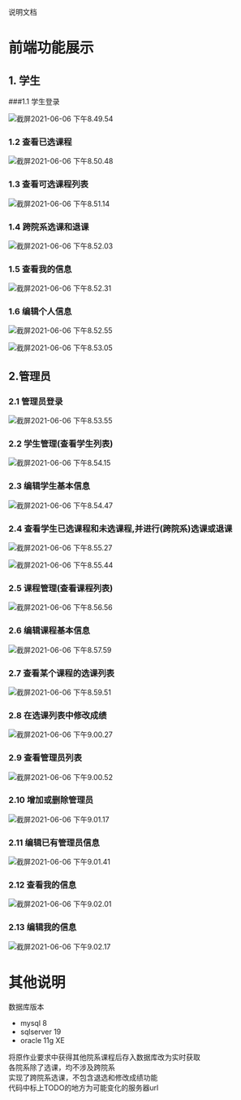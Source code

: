 说明文档

# 前端功能展示

## 1. 学生

###1.1 学生登录

![截屏2021-06-06 下午8.49.54](%E8%AF%B4%E6%98%8E%E6%96%87%E6%A1%A3.assets/%E6%88%AA%E5%B1%8F2021-06-06%20%E4%B8%8B%E5%8D%888.49.54.png)

### 1.2 查看已选课程

![截屏2021-06-06 下午8.50.48](%E8%AF%B4%E6%98%8E%E6%96%87%E6%A1%A3.assets/%E6%88%AA%E5%B1%8F2021-06-06%20%E4%B8%8B%E5%8D%888.50.48.png)

### 1.3 查看可选课程列表

![截屏2021-06-06 下午8.51.14](%E8%AF%B4%E6%98%8E%E6%96%87%E6%A1%A3.assets/%E6%88%AA%E5%B1%8F2021-06-06%20%E4%B8%8B%E5%8D%888.51.14.png)

### 1.4 跨院系选课和退课

![截屏2021-06-06 下午8.52.03](%E8%AF%B4%E6%98%8E%E6%96%87%E6%A1%A3.assets/%E6%88%AA%E5%B1%8F2021-06-06%20%E4%B8%8B%E5%8D%888.52.03.png)

### 1.5 查看我的信息



![截屏2021-06-06 下午8.52.31](%E8%AF%B4%E6%98%8E%E6%96%87%E6%A1%A3.assets/%E6%88%AA%E5%B1%8F2021-06-06%20%E4%B8%8B%E5%8D%888.52.31.png)

### 1.6 编辑个人信息

![截屏2021-06-06 下午8.52.55](%E8%AF%B4%E6%98%8E%E6%96%87%E6%A1%A3.assets/%E6%88%AA%E5%B1%8F2021-06-06%20%E4%B8%8B%E5%8D%888.52.55.png)

![截屏2021-06-06 下午8.53.05](%E8%AF%B4%E6%98%8E%E6%96%87%E6%A1%A3.assets/%E6%88%AA%E5%B1%8F2021-06-06%20%E4%B8%8B%E5%8D%888.53.05.png)

## 2.管理员

### 2.1 管理员登录

![截屏2021-06-06 下午8.53.55](%E8%AF%B4%E6%98%8E%E6%96%87%E6%A1%A3.assets/%E6%88%AA%E5%B1%8F2021-06-06%20%E4%B8%8B%E5%8D%888.53.55.png)

### 2.2 学生管理(查看学生列表)

![截屏2021-06-06 下午8.54.15](%E8%AF%B4%E6%98%8E%E6%96%87%E6%A1%A3.assets/%E6%88%AA%E5%B1%8F2021-06-06%20%E4%B8%8B%E5%8D%888.54.15.png)

### 2.3 编辑学生基本信息

![截屏2021-06-06 下午8.54.47](%E8%AF%B4%E6%98%8E%E6%96%87%E6%A1%A3.assets/%E6%88%AA%E5%B1%8F2021-06-06%20%E4%B8%8B%E5%8D%888.54.47.png)

### 2.4 查看学生已选课程和未选课程,并进行(跨院系)选课或退课

![截屏2021-06-06 下午8.55.27](%E8%AF%B4%E6%98%8E%E6%96%87%E6%A1%A3.assets/%E6%88%AA%E5%B1%8F2021-06-06%20%E4%B8%8B%E5%8D%888.55.27.png)

![截屏2021-06-06 下午8.55.44](%E8%AF%B4%E6%98%8E%E6%96%87%E6%A1%A3.assets/%E6%88%AA%E5%B1%8F2021-06-06%20%E4%B8%8B%E5%8D%888.55.44.png)

### 2.5 课程管理(查看课程列表)

![截屏2021-06-06 下午8.56.56](%E8%AF%B4%E6%98%8E%E6%96%87%E6%A1%A3.assets/%E6%88%AA%E5%B1%8F2021-06-06%20%E4%B8%8B%E5%8D%888.56.56.png)

### 2.6 编辑课程基本信息

![截屏2021-06-06 下午8.57.59](%E8%AF%B4%E6%98%8E%E6%96%87%E6%A1%A3.assets/%E6%88%AA%E5%B1%8F2021-06-06%20%E4%B8%8B%E5%8D%888.57.59.png)

### 2.7 查看某个课程的选课列表

![截屏2021-06-06 下午8.59.51](%E8%AF%B4%E6%98%8E%E6%96%87%E6%A1%A3.assets/%E6%88%AA%E5%B1%8F2021-06-06%20%E4%B8%8B%E5%8D%888.59.51.png)

### 2.8 在选课列表中修改成绩

![截屏2021-06-06 下午9.00.27](%E8%AF%B4%E6%98%8E%E6%96%87%E6%A1%A3.assets/%E6%88%AA%E5%B1%8F2021-06-06%20%E4%B8%8B%E5%8D%889.00.27.png)

### 2.9 查看管理员列表

![截屏2021-06-06 下午9.00.52](%E8%AF%B4%E6%98%8E%E6%96%87%E6%A1%A3.assets/%E6%88%AA%E5%B1%8F2021-06-06%20%E4%B8%8B%E5%8D%889.00.52.png)

### 2.10 增加或删除管理员

![截屏2021-06-06 下午9.01.17](%E8%AF%B4%E6%98%8E%E6%96%87%E6%A1%A3.assets/%E6%88%AA%E5%B1%8F2021-06-06%20%E4%B8%8B%E5%8D%889.01.17.png)

### 2.11 编辑已有管理员信息

![截屏2021-06-06 下午9.01.41](%E8%AF%B4%E6%98%8E%E6%96%87%E6%A1%A3.assets/%E6%88%AA%E5%B1%8F2021-06-06%20%E4%B8%8B%E5%8D%889.01.41.png)

### 2.12 查看我的信息

![截屏2021-06-06 下午9.02.01](%E8%AF%B4%E6%98%8E%E6%96%87%E6%A1%A3.assets/%E6%88%AA%E5%B1%8F2021-06-06%20%E4%B8%8B%E5%8D%889.02.01.png)

### 2.13 编辑我的信息

![截屏2021-06-06 下午9.02.17](%E8%AF%B4%E6%98%8E%E6%96%87%E6%A1%A3.assets/%E6%88%AA%E5%B1%8F2021-06-06%20%E4%B8%8B%E5%8D%889.02.17.png)

# 其他说明
数据库版本  
- mysql 8
- sqlserver 19
- oracle 11g XE

将原作业要求中获得其他院系课程后存入数据库改为实时获取  
各院系除了选课，均不涉及跨院系  
实现了跨院系选课，不包含退选和修改成绩功能  
代码中标上TODO的地方为可能变化的服务器url  
